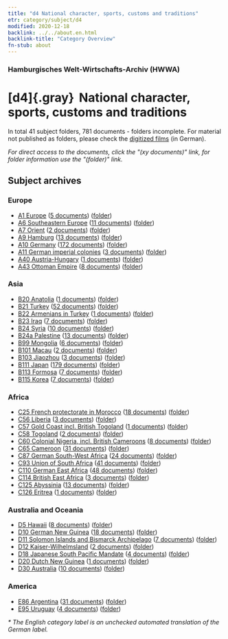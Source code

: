 ```yaml
---
title: "d4 National character, sports, customs and traditions"
etr: category/subject/d4
modified: 2020-12-18
backlink: ../../about.en.html
backlink-title: "Category Overview"
fn-stub: about
---
```


### Hamburgisches Welt-Wirtschafts-Archiv (HWWA)
# [d4]{.gray}&#8201; National character, sports, customs and traditions&#160; 





In total 41 subject folders, 781 documents - folders incomplete.
For material not published as folders, please check the [digitized films](/film/h1_sh) (in German).

_For direct access to the documents, click the "(xy documents)" link, for folder information use the "(folder)" link._

## Subject archives



### Europe

- [A1 Europe](../../../geo/about.en.html#A1) (<a href="https://dfg-viewer.de/show/?tx_dlf[id]=https://pm20.zbw.eu/mets/sh/1408xx/140892/1442xx/144228/public.mets.en.xml" target="_blank">5 documents</a>) ([folder](http://purl.org/pressemappe20/folder/sh/140892,144228))
- [A6 Southeastern Europe](../../../geo/about.en.html#A6) (<a href="https://dfg-viewer.de/show/?tx_dlf[id]=https://pm20.zbw.eu/mets/sh/1409xx/140900/1442xx/144228/public.mets.en.xml" target="_blank">11 documents</a>) ([folder](http://purl.org/pressemappe20/folder/sh/140900,144228))
- [A7 Orient](../../../geo/about.en.html#A7) (<a href="https://dfg-viewer.de/show/?tx_dlf[id]=https://pm20.zbw.eu/mets/sh/1409xx/140902/1442xx/144228/public.mets.en.xml" target="_blank">2 documents</a>) ([folder](http://purl.org/pressemappe20/folder/sh/140902,144228))
- [A9 Hamburg](../../../geo/about.en.html#A9) (<a href="https://dfg-viewer.de/show/?tx_dlf[id]=https://pm20.zbw.eu/mets/sh/1409xx/140905/1442xx/144228/public.mets.en.xml" target="_blank">13 documents</a>) ([folder](http://purl.org/pressemappe20/folder/sh/140905,144228))
- [A10 Germany](../../../geo/about.en.html#A10) (<a href="https://dfg-viewer.de/show/?tx_dlf[id]=https://pm20.zbw.eu/mets/sh/1261xx/126128/1442xx/144228/public.mets.en.xml" target="_blank">172 documents</a>) ([folder](http://purl.org/pressemappe20/folder/sh/126128,144228))
- [A11 German imperial colonies](../../../geo/about.en.html#A11) (<a href="https://dfg-viewer.de/show/?tx_dlf[id]=https://pm20.zbw.eu/mets/sh/1409xx/140960/1442xx/144228/public.mets.en.xml" target="_blank">3 documents</a>) ([folder](http://purl.org/pressemappe20/folder/sh/140960,144228))
- [A40 Austria-Hungary](../../../geo/about.en.html#A40) (<a href="https://dfg-viewer.de/show/?tx_dlf[id]=https://pm20.zbw.eu/mets/sh/1261xx/126127/1442xx/144228/public.mets.en.xml" target="_blank">1 documents</a>) ([folder](http://purl.org/pressemappe20/folder/sh/126127,144228))
- [A43 Ottoman Empire](../../../geo/about.en.html#A43) (<a href="https://dfg-viewer.de/show/?tx_dlf[id]=https://pm20.zbw.eu/mets/sh/1410xx/141034/1442xx/144228/public.mets.en.xml" target="_blank">8 documents</a>) ([folder](http://purl.org/pressemappe20/folder/sh/141034,144228))

### Asia

- [B20 Anatolia](../../../geo/about.en.html#B20) (<a href="https://dfg-viewer.de/show/?tx_dlf[id]=https://pm20.zbw.eu/mets/sh/1411xx/141108/1442xx/144228/public.mets.en.xml" target="_blank">1 documents</a>) ([folder](http://purl.org/pressemappe20/folder/sh/141108,144228))
- [B21 Turkey](../../../geo/about.en.html#B21) (<a href="https://dfg-viewer.de/show/?tx_dlf[id]=https://pm20.zbw.eu/mets/sh/1411xx/141111/1442xx/144228/public.mets.en.xml" target="_blank">52 documents</a>) ([folder](http://purl.org/pressemappe20/folder/sh/141111,144228))
- [B22 Armenians in Turkey](../../../geo/about.en.html#B22) (<a href="https://dfg-viewer.de/show/?tx_dlf[id]=https://pm20.zbw.eu/mets/sh/1411xx/141112/1442xx/144228/public.mets.en.xml" target="_blank">1 documents</a>) ([folder](http://purl.org/pressemappe20/folder/sh/141112,144228))
- [B23 Iraq](../../../geo/about.en.html#B23) (<a href="https://dfg-viewer.de/show/?tx_dlf[id]=https://pm20.zbw.eu/mets/sh/1411xx/141113/1442xx/144228/public.mets.en.xml" target="_blank">7 documents</a>) ([folder](http://purl.org/pressemappe20/folder/sh/141113,144228))
- [B24 Syria](../../../geo/about.en.html#B24) (<a href="https://dfg-viewer.de/show/?tx_dlf[id]=https://pm20.zbw.eu/mets/sh/1411xx/141114/1442xx/144228/public.mets.en.xml" target="_blank">10 documents</a>) ([folder](http://purl.org/pressemappe20/folder/sh/141114,144228))
- [B24a Palestine](../../../geo/about.en.html#B24a) (<a href="https://dfg-viewer.de/show/?tx_dlf[id]=https://pm20.zbw.eu/mets/sh/1411xx/141115/1442xx/144228/public.mets.en.xml" target="_blank">13 documents</a>) ([folder](http://purl.org/pressemappe20/folder/sh/141115,144228))
- [B99 Mongolia](../../../geo/about.en.html#B99) (<a href="https://dfg-viewer.de/show/?tx_dlf[id]=https://pm20.zbw.eu/mets/sh/1412xx/141261/1442xx/144228/public.mets.en.xml" target="_blank">6 documents</a>) ([folder](http://purl.org/pressemappe20/folder/sh/141261,144228))
- [B101 Macau](../../../geo/about.en.html#B101) (<a href="https://dfg-viewer.de/show/?tx_dlf[id]=https://pm20.zbw.eu/mets/sh/1412xx/141267/1442xx/144228/public.mets.en.xml" target="_blank">2 documents</a>) ([folder](http://purl.org/pressemappe20/folder/sh/141267,144228))
- [B103 Jiaozhou](../../../geo/about.en.html#B103) (<a href="https://dfg-viewer.de/show/?tx_dlf[id]=https://pm20.zbw.eu/mets/sh/1261xx/126163/1442xx/144228/public.mets.en.xml" target="_blank">3 documents</a>) ([folder](http://purl.org/pressemappe20/folder/sh/126163,144228))
- [B111 Japan](../../../geo/about.en.html#B111) (<a href="https://dfg-viewer.de/show/?tx_dlf[id]=https://pm20.zbw.eu/mets/sh/1412xx/141272/1442xx/144228/public.mets.en.xml" target="_blank">179 documents</a>) ([folder](http://purl.org/pressemappe20/folder/sh/141272,144228))
- [B113 Formosa](../../../geo/about.en.html#B113) (<a href="https://dfg-viewer.de/show/?tx_dlf[id]=https://pm20.zbw.eu/mets/sh/1412xx/141274/1442xx/144228/public.mets.en.xml" target="_blank">7 documents</a>) ([folder](http://purl.org/pressemappe20/folder/sh/141274,144228))
- [B115 Korea](../../../geo/about.en.html#B115) (<a href="https://dfg-viewer.de/show/?tx_dlf[id]=https://pm20.zbw.eu/mets/sh/1412xx/141276/1442xx/144228/public.mets.en.xml" target="_blank">7 documents</a>) ([folder](http://purl.org/pressemappe20/folder/sh/141276,144228))

### Africa

- [C25 French protectorate in Morocco](../../../geo/about.en.html#C25) (<a href="https://dfg-viewer.de/show/?tx_dlf[id]=https://pm20.zbw.eu/mets/sh/1413xx/141358/1442xx/144228/public.mets.en.xml" target="_blank">18 documents</a>) ([folder](http://purl.org/pressemappe20/folder/sh/141358,144228))
- [C56 Liberia](../../../geo/about.en.html#C56) (<a href="https://dfg-viewer.de/show/?tx_dlf[id]=https://pm20.zbw.eu/mets/sh/1414xx/141405/1442xx/144228/public.mets.en.xml" target="_blank">3 documents</a>) ([folder](http://purl.org/pressemappe20/folder/sh/141405,144228))
- [C57 Gold Coast incl. British Togoland](../../../geo/about.en.html#C57) (<a href="https://dfg-viewer.de/show/?tx_dlf[id]=https://pm20.zbw.eu/mets/sh/1414xx/141406/1442xx/144228/public.mets.en.xml" target="_blank">1 documents</a>) ([folder](http://purl.org/pressemappe20/folder/sh/141406,144228))
- [C58 Togoland](../../../geo/about.en.html#C58) (<a href="https://dfg-viewer.de/show/?tx_dlf[id]=https://pm20.zbw.eu/mets/sh/1414xx/141408/1442xx/144228/public.mets.en.xml" target="_blank">2 documents</a>) ([folder](http://purl.org/pressemappe20/folder/sh/141408,144228))
- [C60 Colonial Nigeria, incl. British Cameroons](../../../geo/about.en.html#C60) (<a href="https://dfg-viewer.de/show/?tx_dlf[id]=https://pm20.zbw.eu/mets/sh/1414xx/141409/1442xx/144228/public.mets.en.xml" target="_blank">8 documents</a>) ([folder](http://purl.org/pressemappe20/folder/sh/141409,144228))
- [C65 Cameroon](../../../geo/about.en.html#C65) (<a href="https://dfg-viewer.de/show/?tx_dlf[id]=https://pm20.zbw.eu/mets/sh/1414xx/141410/1442xx/144228/public.mets.en.xml" target="_blank">31 documents</a>) ([folder](http://purl.org/pressemappe20/folder/sh/141410,144228))
- [C87 German South-West Africa](../../../geo/about.en.html#C87) (<a href="https://dfg-viewer.de/show/?tx_dlf[id]=https://pm20.zbw.eu/mets/sh/1414xx/141450/1442xx/144228/public.mets.en.xml" target="_blank">24 documents</a>) ([folder](http://purl.org/pressemappe20/folder/sh/141450,144228))
- [C93 Union of South Africa](../../../geo/about.en.html#C93) (<a href="https://dfg-viewer.de/show/?tx_dlf[id]=https://pm20.zbw.eu/mets/sh/1414xx/141454/1442xx/144228/public.mets.en.xml" target="_blank">41 documents</a>) ([folder](http://purl.org/pressemappe20/folder/sh/141454,144228))
- [C110 German East Africa](../../../geo/about.en.html#C110) (<a href="https://dfg-viewer.de/show/?tx_dlf[id]=https://pm20.zbw.eu/mets/sh/1414xx/141471/1442xx/144228/public.mets.en.xml" target="_blank">48 documents</a>) ([folder](http://purl.org/pressemappe20/folder/sh/141471,144228))
- [C114 British East Africa](../../../geo/about.en.html#C114) (<a href="https://dfg-viewer.de/show/?tx_dlf[id]=https://pm20.zbw.eu/mets/sh/1414xx/141473/1442xx/144228/public.mets.en.xml" target="_blank">3 documents</a>) ([folder](http://purl.org/pressemappe20/folder/sh/141473,144228))
- [C125 Abyssinia](../../../geo/about.en.html#C125) (<a href="https://dfg-viewer.de/show/?tx_dlf[id]=https://pm20.zbw.eu/mets/sh/1414xx/141482/1442xx/144228/public.mets.en.xml" target="_blank">13 documents</a>) ([folder](http://purl.org/pressemappe20/folder/sh/141482,144228))
- [C126 Eritrea](../../../geo/about.en.html#C126) (<a href="https://dfg-viewer.de/show/?tx_dlf[id]=https://pm20.zbw.eu/mets/sh/1414xx/141483/1442xx/144228/public.mets.en.xml" target="_blank">1 documents</a>) ([folder](http://purl.org/pressemappe20/folder/sh/141483,144228))

### Australia and Oceania

- [D5 Hawaii](../../../geo/about.en.html#D5) (<a href="https://dfg-viewer.de/show/?tx_dlf[id]=https://pm20.zbw.eu/mets/sh/1415xx/141595/1442xx/144228/public.mets.en.xml" target="_blank">8 documents</a>) ([folder](http://purl.org/pressemappe20/folder/sh/141595,144228))
- [D10 German New Guinea](../../../geo/about.en.html#D10) (<a href="https://dfg-viewer.de/show/?tx_dlf[id]=https://pm20.zbw.eu/mets/sh/1416xx/141601/1442xx/144228/public.mets.en.xml" target="_blank">18 documents</a>) ([folder](http://purl.org/pressemappe20/folder/sh/141601,144228))
- [D11 Solomon Islands and Bismarck Archipelago](../../../geo/about.en.html#D11) (<a href="https://dfg-viewer.de/show/?tx_dlf[id]=https://pm20.zbw.eu/mets/sh/1416xx/141610/1442xx/144228/public.mets.en.xml" target="_blank">7 documents</a>) ([folder](http://purl.org/pressemappe20/folder/sh/141610,144228))
- [D12 Kaiser-Wilhelmsland](../../../geo/about.en.html#D12) (<a href="https://dfg-viewer.de/show/?tx_dlf[id]=https://pm20.zbw.eu/mets/sh/1416xx/141612/1442xx/144228/public.mets.en.xml" target="_blank">2 documents</a>) ([folder](http://purl.org/pressemappe20/folder/sh/141612,144228))
- [D18 Japanese South Pacific Mandate](../../../geo/about.en.html#D18) (<a href="https://dfg-viewer.de/show/?tx_dlf[id]=https://pm20.zbw.eu/mets/sh/1416xx/141618/1442xx/144228/public.mets.en.xml" target="_blank">4 documents</a>) ([folder](http://purl.org/pressemappe20/folder/sh/141618,144228))
- [D20 Dutch New Guinea](../../../geo/about.en.html#D20) (<a href="https://dfg-viewer.de/show/?tx_dlf[id]=https://pm20.zbw.eu/mets/sh/1416xx/141619/1442xx/144228/public.mets.en.xml" target="_blank">1 documents</a>) ([folder](http://purl.org/pressemappe20/folder/sh/141619,144228))
- [D30 Australia](../../../geo/about.en.html#D30) (<a href="https://dfg-viewer.de/show/?tx_dlf[id]=https://pm20.zbw.eu/mets/sh/1416xx/141621/1442xx/144228/public.mets.en.xml" target="_blank">10 documents</a>) ([folder](http://purl.org/pressemappe20/folder/sh/141621,144228))

### America

- [E86 Argentina](../../../geo/about.en.html#E86) (<a href="https://dfg-viewer.de/show/?tx_dlf[id]=https://pm20.zbw.eu/mets/sh/1416xx/141692/1442xx/144228/public.mets.en.xml" target="_blank">31 documents</a>) ([folder](http://purl.org/pressemappe20/folder/sh/141692,144228))
- [E95 Uruguay](../../../geo/about.en.html#E95) (<a href="https://dfg-viewer.de/show/?tx_dlf[id]=https://pm20.zbw.eu/mets/sh/1416xx/141695/1442xx/144228/public.mets.en.xml" target="_blank">4 documents</a>) ([folder](http://purl.org/pressemappe20/folder/sh/141695,144228))


_* The English category label is an unchecked automated translation of the German label._

